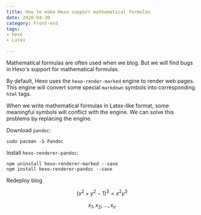 ```yaml
---
title: How to make Hexo support mathematical formulas
date: 2020-04-30 
category: Front-end
tags:
- hexo
- Latex

---
```


Mathematical formulas are often used when we blog. But we will find bugs in Hexo's support for mathematical formulas.

By default, Hexo uses the `hexo-render-marked` engine to render web pages. This engine will convert some special `markdown` symbols into corresponding `html` tags.

When we write mathematical formulas in Latex-like format, some meaningful symbols will conflict with the engine. We can solve this problems by replacing the engine.

Download `pandoc`:
```shell
sudo pacman -S Pandoc
```

Install `hexo-renderer-pandoc`:
```shell
npm uninstall hexo-renderer-marked --save
npm install hexo-renderer-pandoc --save
```

Redeploy blog

$$\left(x^{2}+y^{2}-1\right)^{3}=x^{2}y^{3}$$

$$x_1, x_2, ..., x_n$$
